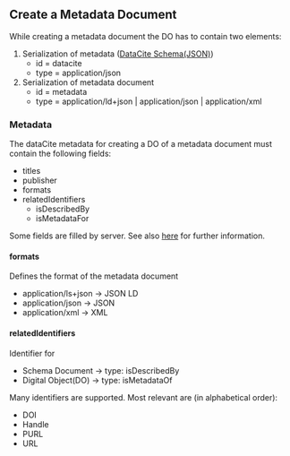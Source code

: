 ## Create a Metadata Document

While creating a metadata document the DO has to contain
two elements:
1. Serialization of metadata ([DataCite Schema(JSON)](../datacite/schema.md))
   - id = datacite
   - type = application/json   
2. Serialization of metadata document
   - id = metadata
   - type = application/ld+json | application/json | application/xml

### Metadata
The dataCite metadata for creating a DO of a metadata document must contain the following fields:
- titles
- publisher
- formats
- relatedIdentifiers
  - isDescribedBy
  - isMetadataFor

Some fields are filled by server. See also [here](../datacite/datacite.md#metadata-for-creating-a-metadata-document) 
for further information.
 
#### formats
Defines the format of the metadata document
  - application/ls+json -> JSON LD 
  - application/json    -> JSON
  - application/xml     -> XML

#### relatedIdentifiers
Identifier for 
- Schema Document -> type: isDescribedBy
- Digital Object(DO) -> type: isMetadataOf

Many identifiers are supported. Most relevant are (in alphabetical order):
- DOI  
- Handle
- PURL
- URL

